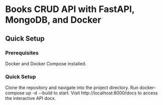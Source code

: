 # Books CRUD API with FastAPI, MongoDB, and Docker

## Quick Setup

### Prerequisites
Docker and Docker Compose installed.

### Quick Setup
Clone the repository and navigate into the project directory.
Run docker-compose up -d --build to start.
Visit http://localhost:8000/docs to access the interactive API docx.
